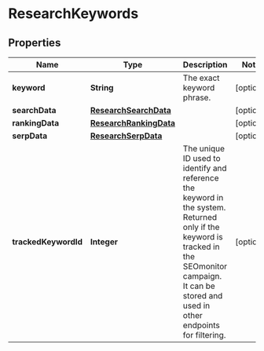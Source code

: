# ResearchKeywords

## Properties
Name | Type | Description | Notes
------------ | ------------- | ------------- | -------------
**keyword** | **String** | The exact keyword phrase. |  [optional]
**searchData** | [**ResearchSearchData**](ResearchSearchData.md) |  |  [optional]
**rankingData** | [**ResearchRankingData**](ResearchRankingData.md) |  |  [optional]
**serpData** | [**ResearchSerpData**](ResearchSerpData.md) |  |  [optional]
**trackedKeywordId** | **Integer** | The unique ID used to identify and reference the keyword in the system. Returned only if the keyword is tracked in the SEOmonitor campaign. It can be stored and used in other endpoints for filtering. |  [optional]

